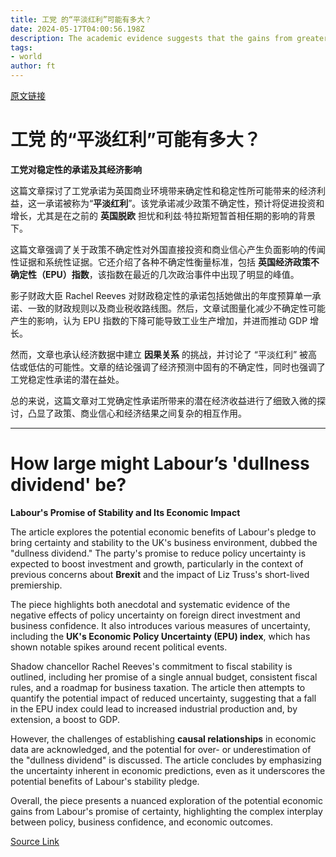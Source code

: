 ```yaml
---
title: 工党 的“平淡红利”可能有多大？
date: 2024-05-17T04:00:56.198Z
description: The academic evidence suggests that the gains from greater certainty are not to be sniffed at
tags: 
- world
author: ft
---
```


[原文链接](https://ft.com/content/8163c3b7-c3df-437d-8461-e1e80dab8910)

# 工党 的“平淡红利”可能有多大？

**工党对稳定性的承诺及其经济影响**

这篇文章探讨了工党承诺为英国商业环境带来确定性和稳定性所可能带来的经济利益，这一承诺被称为“**平淡红利**”。该党承诺减少政策不确定性，预计将促进投资和增长，尤其是在之前的 **英国脱欧** 担忧和利兹·特拉斯短暂首相任期的影响的背景下。

这篇文章强调了关于政策不确定性对外国直接投资和商业信心产生负面影响的传闻性证据和系统性证据。它还介绍了各种不确定性衡量标准，包括 **英国经济政策不确定性（EPU）指数**，该指数在最近的几次政治事件中出现了明显的峰值。

影子财政大臣 Rachel Reeves 对财政稳定性的承诺包括她做出的年度预算单一承诺、一致的财政规则以及商业税收路线图。然后，文章试图量化减少不确定性可能产生的影响，认为 EPU 指数的下降可能导致工业生产增加，并进而推动 GDP 增长。

然而，文章也承认经济数据中建立 **因果关系** 的挑战，并讨论了 “平淡红利” 被高估或低估的可能性。文章的结论强调了经济预测中固有的不确定性，同时也强调了工党稳定性承诺的潜在益处。

总的来说，这篇文章对工党确定性承诺所带来的潜在经济收益进行了细致入微的探讨，凸显了政策、商业信心和经济结果之间复杂的相互作用。

---

# How large might Labour’s 'dullness dividend' be? 

**Labour's Promise of Stability and Its Economic Impact**

The article explores the potential economic benefits of Labour's pledge to bring certainty and stability to the UK's business environment, dubbed the "dullness dividend." The party's promise to reduce policy uncertainty is expected to boost investment and growth, particularly in the context of previous concerns about **Brexit** and the impact of Liz Truss's short-lived premiership. 

The piece highlights both anecdotal and systematic evidence of the negative effects of policy uncertainty on foreign direct investment and business confidence. It also introduces various measures of uncertainty, including the **UK's Economic Policy Uncertainty (EPU) index**, which has shown notable spikes around recent political events. 

Shadow chancellor Rachel Reeves's commitment to fiscal stability is outlined, including her promise of a single annual budget, consistent fiscal rules, and a roadmap for business taxation. The article then attempts to quantify the potential impact of reduced uncertainty, suggesting that a fall in the EPU index could lead to increased industrial production and, by extension, a boost to GDP. 

However, the challenges of establishing **causal relationships** in economic data are acknowledged, and the potential for over- or underestimation of the "dullness dividend" is discussed. The article concludes by emphasizing the uncertainty inherent in economic predictions, even as it underscores the potential benefits of Labour's stability pledge. 

Overall, the piece presents a nuanced exploration of the potential economic gains from Labour's promise of certainty, highlighting the complex interplay between policy, business confidence, and economic outcomes.

[Source Link](https://ft.com/content/8163c3b7-c3df-437d-8461-e1e80dab8910)

